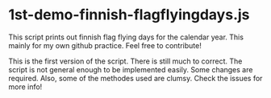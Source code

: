 # 1st-demo-finnish-flagflyingdays.js
This script prints out finnish flag flying days for the calendar year. This mainly for my own github practice. Feel free to contribute!

This is the first version of the script. There is still much to correct. The script is not general enough to be implemented easily. Some changes are required. Also, some of the methodes used are clumsy. Check the issues for more info!
